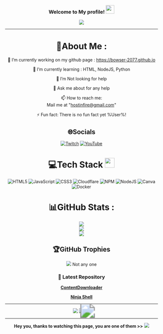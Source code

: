 <h3 align="center">
  Welcome to My profile!
  <img src="https://media.giphy.com/media/hvRJCLFzcasrR4ia7z/giphy.gif" width="28">
</h3>
<p align="center">
  <a href="https://bowser-2077.github.io"><img src="https://readme-typing-svg.herokuapp.com?color=%2336BCF7&center=true&vCenter=true&lines=Hi+%2C+welcome+to+my+Github+page;I+am+Bowser-2077;I+am+a+High+school+student;Web+Dev;Game+Dev;Bot+Dev"></a>
</p>

---
<div align="center">
  
# 💫About Me :
🔭 I’m currently working on my github page : https://bowser-2077.github.io
  
🌱 I’m currently learning : HTML, NodeJS, Python

  🤔 I’m Not looking for help

  💬 Ask me about for any help

  📫 How to reach me:  
  Mail me at "hostinfire@gmail.com"

⚡ Fun fact: There is no fun fact yet %User%!


## 🌐Socials
[![Twitch](https://img.shields.io/badge/Twitch-%239146FF.svg?logo=Twitch&logoColor=white)](https://twitch.tv/bowser207777) [![YouTube](https://img.shields.io/badge/YouTube-%23FF0000.svg?logo=YouTube&logoColor=white)](https://youtube.com/@bowser2077) 

# 💻Tech Stack <img src = "https://media2.giphy.com/media/QssGEmpkyEOhBCb7e1/giphy.gif?cid=ecf05e47a0n3gi1bfqntqmob8g9aid1oyj2wr3ds3mg700bl&rid=giphy.gif" width = 32px> 
![HTML5](https://img.shields.io/badge/html5-%23E34F26.svg?style=for-the-badge&logo=html5&logoColor=white) ![JavaScript](https://img.shields.io/badge/javascript-%23323330.svg?style=for-the-badge&logo=javascript&logoColor=%23F7DF1E) ![CSS3](https://img.shields.io/badge/css3-%231572B6.svg?style=for-the-badge&logo=css3&logoColor=white) ![Cloudflare](https://img.shields.io/badge/Cloudflare-F38020?style=for-the-badge&logo=Cloudflare&logoColor=white) ![NPM](https://img.shields.io/badge/NPM-%23000000.svg?style=for-the-badge&logo=npm&logoColor=white)  ![NodeJS](https://img.shields.io/badge/node.js-6DA55F?style=for-the-badge&logo=node.js&logoColor=white) ![Canva](https://img.shields.io/badge/Canva-%2300C4CC.svg?style=for-the-badge&logo=Canva&logoColor=white) ![Docker](https://img.shields.io/badge/docker-%230db7ed.svg?style=for-the-badge&logo=docker&logoColor=white)
# 📊GitHub Stats :
![](https://github-readme-stats.vercel.app/api?username=bowser-2077&theme=radical&hide_border=false&include_all_commits=false&count_private=false)<br/>
![](https://github-readme-streak-stats.herokuapp.com/?user=bowser-2077&theme=radical&hide_border=false)<br/>
![](https://github-readme-stats.vercel.app/api/top-langs/?username=bowser-2077&theme=radical&hide_border=false&include_all_commits=false&count_private=false&layout=compact)

## 🏆GitHub Trophies
![](https://github-profile-trophy.vercel.app/?username=bower-2077&theme=discord&no-frame=false&no-bg=false&margin-w=4)
Not any one

### 📕 Latest Repository

<!-- BLOG-POST-LIST:START -->
 [**ContentDownloader**](https://github.com/bowser-2077/Content-Downloader)
  
 [**Ninja Shell**](https://github.com/bowser-2077/Ninja-Shell)
<!-- BLOG-POST-LIST:END -->

---
![](http://ForTheBadge.com/images/badges/built-by-developers.svg)
![](https://forthebadge.com/images/badges/uses-brains.svg)
<a href="https://github.com/{TON-UTILISATEUR}">
  <img src="https://img.shields.io/github/stars/bowser-2077?affiliations=OWNER&style=for-the-badge" style="transform: scale(3);">
</a>



---
**Hey you, thanks to watching this page, you are one of them >>**
![](https://komarev.com/ghpvc/?username=bowser-2077&color=brightgreen)
</div>
